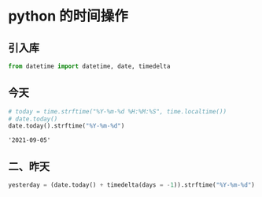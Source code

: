 # python 的时间操作

## 引入库


```python
from datetime import datetime, date, timedelta

```

## 今天





```python
# today = time.strftime("%Y-%m-%d %H:%M:%S", time.localtime())
# date.today()
date.today().strftime("%Y-%m-%d")

```




    '2021-09-05'



## 二、昨天

```python
yesterday = (date.today() + timedelta(days = -1)).strftime("%Y-%m-%d") 
```

